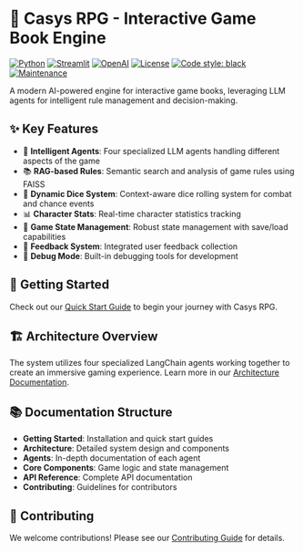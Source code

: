 # 🎲 Casys RPG - Interactive Game Book Engine

[![Python](https://img.shields.io/badge/python-3.8%2B-blue.svg)](https://www.python.org/downloads/)
[![Streamlit](https://img.shields.io/badge/streamlit-1.28.0-FF4B4B.svg)](https://streamlit.io)
[![OpenAI](https://img.shields.io/badge/OpenAI-GPT--4-00A36C.svg)](https://openai.com/)
[![License](https://img.shields.io/badge/license-MIT-green.svg)](license.md)
[![Code style: black](https://img.shields.io/badge/code%20style-black-000000.svg)](https://github.com/psf/black)
[![Maintenance](https://img.shields.io/badge/Maintained%3F-yes-green.svg)](https://github.com/Casys-AI/casys-rpg/graphs/commit-activity)

A modern AI-powered engine for interactive game books, leveraging LLM agents for intelligent rule management and decision-making.

## ✨ Key Features

- 🤖 **Intelligent Agents**: Four specialized LLM agents handling different aspects of the game
- 📚 **RAG-based Rules**: Semantic search and analysis of game rules using FAISS
- 🎲 **Dynamic Dice System**: Context-aware dice rolling system for combat and chance events
- 📊 **Character Stats**: Real-time character statistics tracking
- 🔄 **Game State Management**: Robust state management with save/load capabilities
- 📝 **Feedback System**: Integrated user feedback collection
- 🐛 **Debug Mode**: Built-in debugging tools for development

## 🚀 Getting Started

Check out our [Quick Start Guide](getting-started/quick-start.md) to begin your journey with Casys RPG.

## 🏗 Architecture Overview

The system utilizes four specialized LangChain agents working together to create an immersive gaming experience. Learn more in our [Architecture Documentation](architecture/overview.md).

## 📚 Documentation Structure

- **Getting Started**: Installation and quick start guides
- **Architecture**: Detailed system design and components
- **Agents**: In-depth documentation of each agent
- **Core Components**: Game logic and state management
- **API Reference**: Complete API documentation
- **Contributing**: Guidelines for contributors

## 🤝 Contributing

We welcome contributions! Please see our [Contributing Guide](contributing.md) for details.
